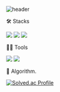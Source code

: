 ![header](https://capsule-render.vercel.app/api?type=waving&text=@ehdrjs.rla&height=200&fontAlignY=35)


🛠️ Stacks

<img src="https://img.shields.io/badge/JavaScript-F7DF1E?style=flat-square&logo=JavaScript&logoColor=white"/> <img src="https://img.shields.io/badge/C-A8B9CC?style=flat-square&logo=C&logoColor=white"/> <img src="https://img.shields.io/badge/C++-00599C?style=flat-square&logo=C++&logoColor=white"/> 


💪🏼 Tools 

 <img src="https://img.shields.io/badge/Visual Studio Code-007ACC?style=flat-square&logo=Visual Studio Code&logoColor=white"/> <img src="https://img.shields.io/badge/GitHub-181717?style=flat-square&logo=GitHub&logoColor=white"/> 






🏅 Algorithm. 

[![Solved.ac Profile](http://mazassumnida.wtf/api/v2/generate_badge?boj=yuna1do)](https://solved.ac/yuna1do/)  








